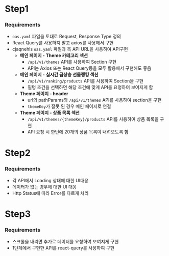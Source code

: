 # Step1

### Requirements

- `oas.yaml` 파일을 토대로 Request, Response Type 정의
- React Query를 사용하지 말고 axios를 사용해서 구현
- cjaqnehls `oas.yaml` 파일과 목 API URL을 사용하여 API구현
  - **메인 페이지 - Theme 카테고리 섹션**
    - `/api/v1/themes` API를 사용하여 Section 구현
    - API는 Axios 또는 React Query등을 모두 활용해서 구현해도 좋음
  - **메인 페이지 - 실시간 급상승 선물랭킹 섹션**
    - `/api/v1/ranking/products` API를 사용하여 Section을 구현
    - 필텅 조건을 선택하면 해당 조건에 맞게 API를 요청하여 보여지게 함
  - **Theme 페이지 - header**
    - url의 pathParams와 `/api/v1/themes` API를 사용하여 section을 구현
    - `themeKey`가 잘못 된 경우 메인 페이지로 연결
  - **Theme 페이지 - 상품 목록 섹션**
    - `/api/v1/themes/{themeKey}/products` API를 사용하여 상품 목록을 구현
    - API 요청 시 한번에 20개의 상품 목록이 내려오도록 함

# Step2

### Requirements

- 각 API에서 Loading 상태에 대한 UI대응
- 데이터가 없는 경우에 대한 UI 대응
- Http Status에 따라 Error를 다르게 처리

# Step3

### Requirements

- 스크롤을 내리면 추가로 데이터를 요청하여 보여지게 구현
- 1단계에서 구현한 API를 react-query를 사용하여 구현
